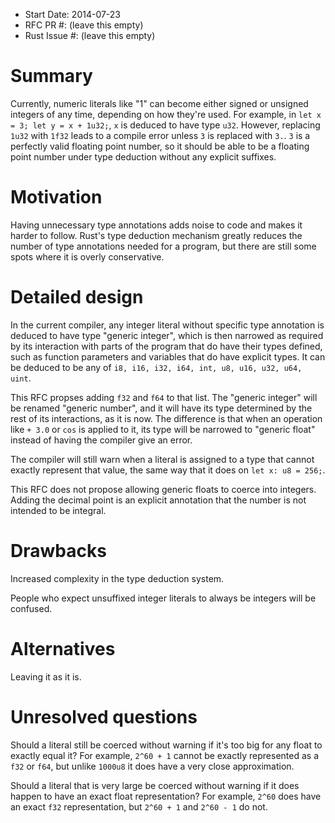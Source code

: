 - Start Date: 2014-07-23
- RFC PR #: (leave this empty)
- Rust Issue #: (leave this empty)

# Summary

Currently, numeric literals like "1" can become either signed or unsigned integers of any time, depending on how they're used. For example, in `let x = 3; let y = x + 1u32;`, `x` is deduced to have type `u32`. However, replacing `1u32` with `1f32` leads to a compile error unless `3` is replaced with `3.`. `3` is a perfectly valid floating point number, so it should be able to be a floating point number under type deduction without any explicit suffixes.

# Motivation

Having unnecessary type annotations adds noise to code and makes it harder to follow. Rust's type deduction mechanism greatly reduces the number of type annotations needed for a program, but there are still some spots where it is overly conservative.

# Detailed design

In the current compiler, any integer literal without specific type annotation is deduced to have type "generic integer", which is then narrowed as required by its interaction with parts of the program that do have their types defined, such as function parameters and variables that do have explicit types. It can be deduced to be any of `i8, i16, i32, i64, int, u8, u16, u32, u64, uint`.

This RFC propses adding `f32` and `f64` to that list. The "generic integer" will be renamed "generic number", and it will have its type determined by the rest of its interactions, as it is now. The difference is that when an operation like `+ 3.0` or `cos` is applied to it, its type will be narrowed to "generic float" instead of having the compiler give an error.

The compiler will still warn when a literal is assigned to a type that cannot exactly represent that value, the same way that it does on `let x: u8 = 256;`.

This RFC does not propose allowing generic floats to coerce into integers. Adding the decimal point is an explicit annotation that the number is not intended to be integral.

# Drawbacks

Increased complexity in the type deduction system.

People who expect unsuffixed integer literals to always be integers will be confused.

# Alternatives

Leaving it as it is.

# Unresolved questions

Should a literal still be coerced without warning if it's too big for any float to exactly equal it? For example, `2^60 + 1` cannot be exactly represented as a `f32` or `f64`, but unlike `1000u8` it does have a very close approximation.

Should a literal that is very large be coerced without warning if it does happen to have an exact float representation? For example, `2^60` does have an exact `f32` representation, but `2^60 + 1` and `2^60 - 1` do not.

